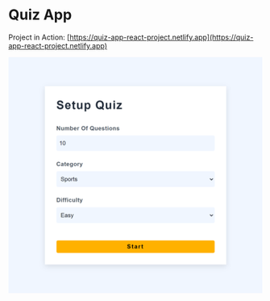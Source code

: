 # Quiz App

Project in Action: [https://quiz-app-react-project.netlify.app](https://quiz-app-react-project.netlify.app)

![Screenshot](./src/Images/Screenshot.png)
